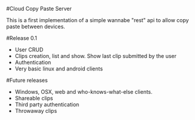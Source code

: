 #Cloud Copy Paste Server

This is a first implementation of a simple wannabe "rest" api to allow copy paste between devices.

#Release 0.1
- User CRUD
- Clips creation, list and show. Show last clip submitted by the user
- Authentication
- Very basic linux and android clients

#Future releases
- Windows, OSX, web and who-knows-what-else clients.
- Shareable clips
- Third party authentication
- Throwaway clips